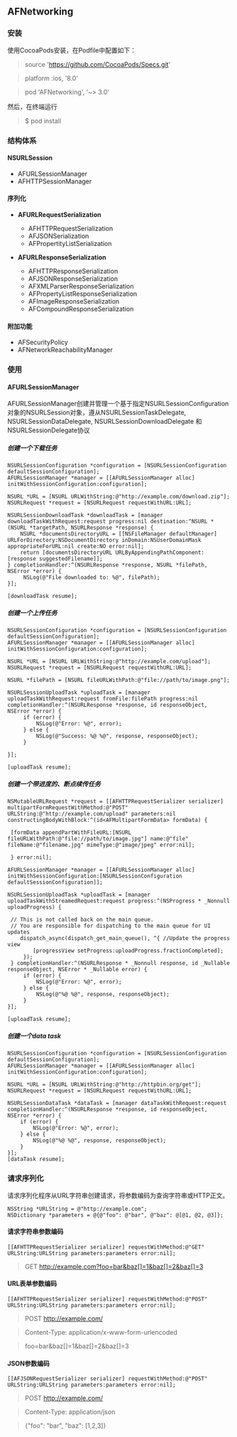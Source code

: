 ## AFNetworking
### 安装
使用CocoaPods安装，在Podfile中配置如下：
> source 'https://github.com/CocoaPods/Specs.git'

> platform :ios, '8.0'

> pod 'AFNetworking', '~> 3.0'

然后，在终端运行
> $ pod install

### 结构体系

#### NSURLSession
* AFURLSessionManager
* AFHTTPSessionManager

#### 序列化
* **AFURLRequestSerialization**
	* AFHTTPRequestSerialization
	* AFJSONSerialization
	* AFPropertityListSerialization
	
	
* **AFURLResponseSerialization**
	* AFHTTPResponseSerialization
	* AFJSONResponseSerialization
	* AFXMLParserResponseSerialization
	* AFPropertyListResponseSerialization
	* AFImageResponseSerialization
	* AFCompoundResponseSerialization
	
#### 附加功能
* AFSecurityPolicy
* AFNetworkReachabilityManager

### 使用
#### AFURLSessionManager
AFURLSessionManager创建并管理一个基于指定NSURLSessionConfiguration对象的NSURLSession对象，遵从NSURLSessionTaskDelegate, NSURLSessionDataDelegate, NSURLSessionDownloadDelegate 和NSURLSessionDelegate协议

##### 创建一个下载任务

```
NSURLSessionConfiguration *configuration = [NSURLSessionConfiguration defaultSessionConfiguration];
AFURLSessionManager *manager = [[AFURLSessionManager alloc] initWithSessionConfiguration:configuration];

NSURL *URL = [NSURL URLWithString:@"http://example.com/download.zip"];
NSURLRequest *request = [NSURLRequest requestWithURL:URL];

NSURLSessionDownloadTask *downloadTask = [manager downloadTaskWithRequest:request progress:nil destination:^NSURL *(NSURL *targetPath, NSURLResponse *response) {
	NSURL *documentsDirectoryURL = [[NSFileManager defaultManager] URLForDirectory:NSDocumentDirectory inDomain:NSUserDomainMask appropriateForURL:nil create:NO error:nil];
	return [documentsDirectoryURL URLByAppendingPathComponent:[response suggestedFilename]];
} completionHandler:^(NSURLResponse *response, NSURL *filePath, NSError *error) {
	 NSLog(@"File downloaded to: %@", filePath);
}];

[downloadTask resume];

```

##### 创建一个上传任务

```
NSURLSessionConfiguration *configuration = [NSURLSessionConfiguration defaultSessionConfiguration];
AFURLSessionManager *manager = [[AFURLSessionManager alloc] initWithSessionConfiguration:configuration];

NSURL *URL = [NSURL URLWithString:@"http://example.com/upload"];
NSURLRequest *request = [NSURLRequest requestWithURL:URL];

NSURL *filePath = [NSURL fileURLWithPath:@"file://path/to/image.png"];

NSURLSessionUploadTask *uploadTask = [manager uploadTaskWithRequest:request fromFile:filePath progress:nil completionHandler:^(NSURLResponse *response, id responseObject, NSError *error) {
	 if (error) {
		 NSLog(@"Error: %@", error);
	 } else {
		 NSLog(@"Success: %@ %@", response, responseObject);
	 }

}];

[uploadTask resume];

```

##### 创建一个带进度的、断点续传任务

```
NSMutableURLRequest *request = [[AFHTTPRequestSerializer serializer] multipartFormRequestWithMethod:@"POST" URLString:@"http://example.com/upload" parameters:nil constructingBodyWithBlock:^(id<AFMultipartFormData> formData) {

 [formData appendPartWithFileURL:[NSURL fileURLWithPath:@"file://path/to/image.jpg"] name:@"file" fileName:@"filename.jpg" mimeType:@"image/jpeg" error:nil];

 } error:nil];

AFURLSessionManager *manager = [[AFURLSessionManager alloc] initWithSessionConfiguration:[NSURLSessionConfiguration defaultSessionConfiguration]];

NSURLSessionUploadTask *uploadTask = [manager uploadTaskWithStreamedRequest:request progress:^(NSProgress * _Nonnull uploadProgress) {

 // This is not called back on the main queue.
 // You are responsible for dispatching to the main queue for UI updates
	dispatch_async(dispatch_get_main_queue(), ^{ //Update the progress view	
		[progressView setProgress:uploadProgress.fractionCompleted];
	 });
 } completionHandler:^(NSURLResponse * _Nonnull response, id _Nullable responseObject, NSError * _Nullable error) {
	 if (error) {
		 NSLog(@"Error: %@", error);
	 } else {
		 NSLog(@"%@ %@", response, responseObject);
	 }
}];

[uploadTask resume];

```

##### 创建一个data task

```
NSURLSessionConfiguration *configuration = [NSURLSessionConfiguration defaultSessionConfiguration];
AFURLSessionManager *manager = [[AFURLSessionManager alloc] initWithSessionConfiguration:configuration];

NSURL *URL = [NSURL URLWithString:@"http://httpbin.org/get"];
NSURLRequest *request = [NSURLRequest requestWithURL:URL];

NSURLSessionDataTask *dataTask = [manager dataTaskWithRequest:request completionHandler:^(NSURLResponse *response, id responseObject, NSError *error) {
    if (error) {
        NSLog(@"Error: %@", error);
    } else {
        NSLog(@"%@ %@", response, responseObject);
    }
}];
[dataTask resume];
```
### 请求序列化

请求序列化程序从URL字符串创建请求，将参数编码为查询字符串或HTTP正文。
```
NSString *URLString = @"http://example.com";
NSDictionary *parameters = @{@"foo": @"bar", @"baz": @[@1, @2, @3]};
```

#### 请求字符串参数编码
```
[[AFHTTPRequestSerializer serializer] requestWithMethod:@"GET" URLString:URLString parameters:parameters error:nil];
```
> GET http://example.com?foo=bar&baz[]=1&baz[]=2&baz[]=3

#### URL表单参数编码
```
[[AFHTTPRequestSerializer serializer] requestWithMethod:@"POST" URLString:URLString parameters:parameters error:nil];
```
> POST http://example.com/

> Content-Type: application/x-www-form-urlencoded

> foo=bar&baz[]=1&baz[]=2&baz[]=3

#### JSON参数编码
```
[[AFJSONRequestSerializer serializer] requestWithMethod:@"POST" URLString:URLString parameters:parameters error:nil];
```
> POST http://example.com/

> Content-Type: application/json

> {"foo": "bar", "baz": [1,2,3]}